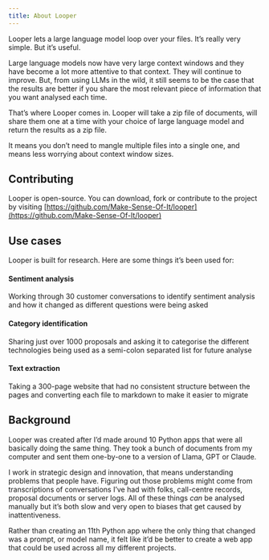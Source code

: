 ```yaml
---
title: About Looper
---
```


Looper lets a large language model loop over your files. It’s really very simple. But it’s useful. 

Large language models now have very large context windows and they have become a lot more attentive to that context. They will continue to improve. But, from using LLMs in the wild, it still seems to be the case that the results are better if you share the most relevant piece of information that you want analysed each time.

That’s where Looper comes in. Looper will take a zip file of documents, will share them one at a time with your choice of large language model and return the results as a zip file. 

It means you don’t need to mangle multiple files into a single one, and means less worrying about context window sizes.

## Contributing

Looper is open-source. You can download, fork or contribute to the project by visiting [https://github.com/Make-Sense-Of-It/looper](https://github.com/Make-Sense-Of-It/looper)

## Use cases

Looper is built for research. Here are some things it’s been used for:

#### Sentiment analysis

Working through 30 customer conversations to identify sentiment analysis and how it changed as different questions were being asked

#### Category identification

Sharing just over 1000 proposals and asking it to categorise the different technologies being used as a semi-colon separated list for future analyse

#### Text extraction

Taking a 300-page website that had no consistent structure between the pages and converting each file to markdown to make it easier to migrate

## Background

Looper was created after I’d made around 10 Python apps that were all basically doing the same thing. They took a bunch of documents from my computer and sent them one-by-one to a version of Llama, GPT or Claude.

I work in strategic design and innovation, that means understanding problems that people have. Figuring out those problems might come from transcriptions of conversations I’ve had with folks, call-centre records, proposal documents or server logs. All of these things _can_ be analysed manually but it’s both slow and very open to biases that get caused by inattentiveness.

Rather than creating an 11th Python app where the only thing that changed was a prompt, or model name, it felt like it’d be better to create a web app that could be used across all my different projects. 
